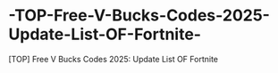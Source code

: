 # -TOP-Free-V-Bucks-Codes-2025-Update-List-OF-Fortnite-
[TOP] Free V Bucks Codes 2025: Update List OF Fortnite 
